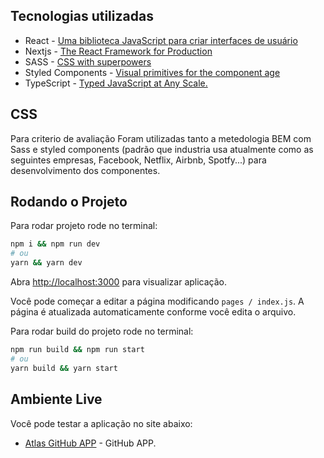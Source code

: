 ## Tecnologias utilizadas
  
 - React - [Uma biblioteca JavaScript para criar interfaces de usuário](https://pt-br.reactjs.org/)
 - Nextjs - [The React Framework for Production](https://nextjs.org/docs)
 - SASS - [CSS with superpowers](https://sass-lang.com/)
 - Styled Components - [Visual primitives for the component age](https://styled-components.com/)
 - TypeScript - [Typed JavaScript at Any Scale.](https://www.typescriptlang.org/)
 
 
 ## CSS

Para criterio de avaliação Foram utilizadas tanto a metedologia BEM com Sass e styled components (padrão que industria usa atualmente como as seguintes empresas, Facebook, Netflix, Airbnb, Spotfy...) para desenvolvimento dos componentes.


## Rodando o Projeto

Para rodar projeto rode no terminal:

```bash
npm i && npm run dev
# ou
yarn && yarn dev
```

Abra [http://localhost:3000](http://localhost:3000) para visualizar aplicação.

Você pode começar a editar a página modificando `pages / index.js`. A página é atualizada automaticamente conforme você edita o arquivo.

Para rodar build do projeto rode no terminal:

```bash
npm run build && npm run start
# ou
yarn build && yarn start
```

## Ambiente Live

Você pode testar a aplicação no site abaixo:

- [Atlas GitHub APP](https://github-ap-i.vercel.app/) - GitHub APP.

